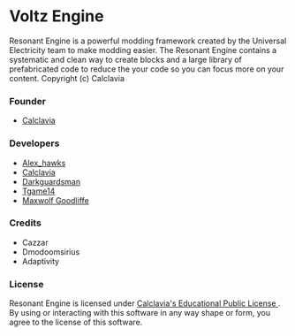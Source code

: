 Voltz Engine
======
Resonant Engine is a powerful modding framework created by the Universal Electricity team to make modding easier. The Resonant Engine contains a systematic and clean way to create blocks and a large library of prefabricated code to reduce the your code so you can focus more on your content.
Copyright (c) Calclavia

### Founder
* <a href="http://www.patreon.com/calclavia"> Calclavia </a>

### Developers
* <a href="http://www.patreon.com/Alex_hawks"> Alex_hawks </a>
* <a href="http://www.patreon.com/calclavia"> Calclavia </a>
* <a href="http://www.patreon.com/darkcow"> Darkguardsman </a>
* <a href="http://www.patreon.com/tgame14"> Tgame14 </a>
* <a href="http://www.patreon.com/maxwolf"> Maxwolf Goodliffe </a>


### Credits
* Cazzar
* Dmodoomsirius
* Adaptivity

### License
Resonant Engine is licensed under <a href="http://calclavia.com/educational-public-license"> Calclavia's Educational Public License </a>. By using or interacting with this software in any way shape or form, you agree to the license of this software.
